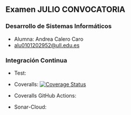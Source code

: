 ## Examen JULIO CONVOCATORIA
### Desarrollo de Sistemas Informáticos

- Alumna: Andrea Calero Caro
- alu0101202952@ull.edu.es


### Integración Continua
- Test:


- Coveralls:
[![Coverage Status](https://coveralls.io/repos/github/ULL-ESIT-INF-DSI-2021/examen-julio-alu0101202952AndreaCaleroCaro-ejercicio1/badge.svg?branch=master)](https://coveralls.io/github/ULL-ESIT-INF-DSI-2021/examen-julio-alu0101202952AndreaCaleroCaro-ejercicio1?branch=master)

- Coveralls GitHub Actions:


- Sonar-Cloud:

